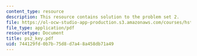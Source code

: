 ```yaml
---
content_type: resource
description: This resource contains solution to the problem set 2.
file: https://ol-ocw-studio-app-production.s3.amazonaws.com/courses/hst-161-molecular-biology-and-genetics-in-modern-medicine-fall-2007/744129fd0b7b75d8d7a48a458db71a49_ps2_key.pdf
file_type: application/pdf
resourcetype: Document
title: ps2_key.pdf
uid: 744129fd-0b7b-75d8-d7a4-8a458db71a49
---
```

